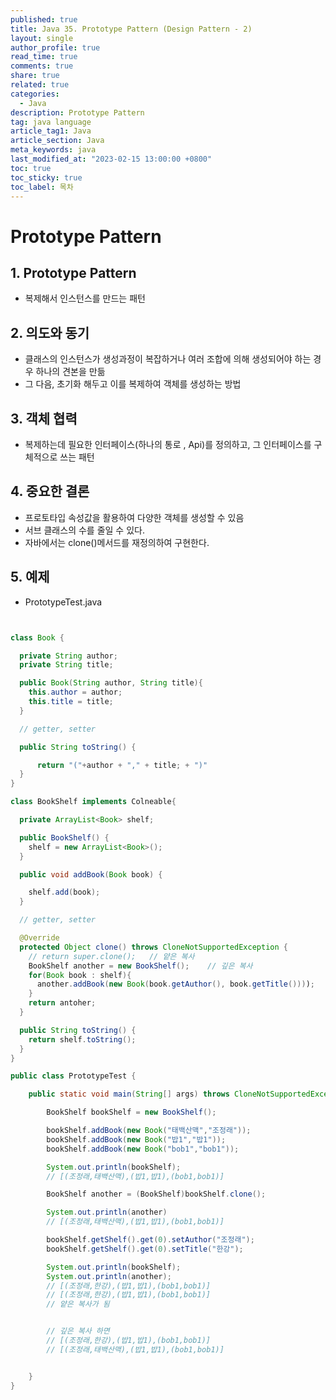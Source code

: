 ```yaml
---
published: true
title: Java 35. Prototype Pattern (Design Pattern - 2)
layout: single
author_profile: true
read_time: true
comments: true
share: true
related: true
categories:
  - Java
description: Prototype Pattern
tag: java language
article_tag1: Java
article_section: Java
meta_keywords: java
last_modified_at: "2023-02-15 13:00:00 +0800"
toc: true
toc_sticky: true
toc_label: 목차
---
```


# Prototype Pattern

## 1. Prototype Pattern

- 복제해서 인스턴스를 만드는 패턴

## 2. 의도와 동기

- 클래스의 인스턴스가 생성과정이 복잡하거나 여러 조합에 의해 생성되어야 하는 경우 하나의 견본을 만듦
- 그 다음, 초기화 해두고 이를 복제하여 객체를 생성하는 방법

## 3. 객체 협력

- 복제하는데 필요한 인터페이스(하나의 통로 , Api)를 정의하고, 그 인터페이스를 구체적으로 쓰는 패턴

## 4. 중요한 결론

- 프로토타입 속성값을 활용하여 다양한 객체를 생성할 수 있음
- 서브 클래스의 수를 줄일 수 있다.
- 자바에서는 clone()메서드를 재정의하여 구현한다.

## 5. 예제

- PrototypeTest.java

```java


class Book {

  private String author;
  private String title;

  public Book(String author, String title){
    this.author = author;
    this.title = title;
  }

  // getter, setter

  public String toString() {

      return "("+author + "," + title; + ")"
  }
}

class BookShelf implements Colneable{

  private ArrayList<Book> shelf;

  public BookShelf() {
    shelf = new ArrayList<Book>();
  }

  public void addBook(Book book) {

    shelf.add(book);
  }

  // getter, setter

  @Override
  protected Object clone() throws CloneNotSupportedException {
    // return super.clone();   // 얕은 복사
    BookShelf another = new BookShelf();    // 깊은 복사
    for(Book book : shelf){
      another.addBook(new Book(book.getAuthor(), book.getTitle())));
    }
    return antoher;
  }

  public String toString() {
    return shelf.toString();
  }
}

public class PrototypeTest {

    public static void main(String[] args) throws CloneNotSupportedException{

        BookShelf bookShelf = new BookShelf();

        bookShelf.addBook(new Book("태백산맥","조정래"));
        bookShelf.addBook(new Book("밥1","밥1"));
        bookShelf.addBook(new Book("bob1","bob1"));

        System.out.println(bookShelf);
        // [(조정래,태백산맥),(밥1,밥1),(bob1,bob1)]

        BookShelf another = (BookShelf)bookShelf.clone();

        System.out.println(another)
        // [(조정래,태백산맥),(밥1,밥1),(bob1,bob1)]

        bookShelf.getShelf().get(0).setAuthor("조정래");
        bookShelf.getShelf().get(0).setTitle("한강");

        System.out.println(bookShelf);
        System.out.println(another);
        // [(조정래,한강),(밥1,밥1),(bob1,bob1)]
        // [(조정래,한강),(밥1,밥1),(bob1,bob1)]
        // 얕은 복사가 됨


        // 깊은 복사 하면
        // [(조정래,한강),(밥1,밥1),(bob1,bob1)]
        // [(조정래,태백산맥),(밥1,밥1),(bob1,bob1)]


    }
}

```
